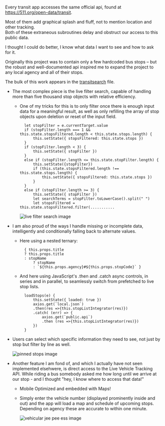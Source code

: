 Every transit app accesses the same official api, found at https://511.org/open-data/transit. 

Most of them add graphical splash and fluff, not to mention location and other tracking.       
Both of these extraneous subroutines delay and obstruct our access to this public data.       

I thought I could do better, I know what data I want to see and how to ask for it. 

Originally this project was to contain only a few hardcoded bus stops &ndash; but the robust and well-documented api inspired me to expand the project to any local agency and all of their stops.   

The bulk of this work appears in the [transitsearch](src/components/transitsearch.js) file.

* The most complex piece is the live filter search, capable of handling more than five thousand stop objects with relative efficiency. 
    * One of my tricks for this is to only filter once there is enough input data for a meaningful result, as well as only refilling the array of stop objects upon deletion or reset of the input field.
        
            let stopFilter = e.currentTarget.value
            if (stopFilter.length === 1 && this.state.stopsFiltered.length < this.state.stops.length) {
                this.setState({ stopsFiltered: this.state.stops })
            }
            if (stopFilter.length < 3) {
                this.setState({ stopFilter })
            }
            else if (stopFilter.length <= this.state.stopFilter.length) {
                this.setState({stopFilter})
                if (this.state.stopsFiltered.length !== this.state.stops.length) {
                    this.setState({ stopsFiltered: this.state.stops })
                }
            }
            else if (stopFilter.length >= 3) {
                this.setState({ stopFilter })
                let searchTerms = stopFilter.toLowerCase().split(" ")
                let stopsFiltered = this.state.stopsFiltered.filter(...........

        ![live filter search image](scrots/search.png)

* I am also proud of the ways I handle missing or incomplete data, intelligently and conditionally falling back to alternate values. 
    * Here using a nested ternary:
    
            { this.props.title 
            ? this.props.title
            : stopName
                ? stopName
                : `${this.props.agency}#${this.props.stopCode}` }
    * And here using JavaScript's .then and .catch async controls, in series and in parallel, to seamlessly switch from prefetched to live stop lists.
                
            loadStops(e) {
                this.setState({ loaded: true })
                axios.get(`local.json`)
                .then(res =>{this.stopListIntegrator(res)})
                .catch( (err) => {
                    axios.get(`public.api`) 
                    .then (res =>{this.stopListIntegrator(res)})
                })
            }   

* Users can select which specific information they need to see, not just by stop but filter by line as well.

    ![pinned stops image](scrots/saved.jpg)

* Another feature I am fond of, and which I actually have not seen implemented elsehwere, is direct access to the Live Vehicle Tracking API. While riding a bus somebody asked me how long until we arrive at our stop - and I thought "hey, I know where to access that data!"
    * Mobile Optimized and embedded with Maps!
    * Simply enter the vehicle number (displayed prominently inside and out) and the app will load a map and schedule of upcoming stops. Depending on agency these are accurate to within one minute.

        ![vehicular jee pee ess image](scrots/vehicular.png)
